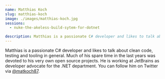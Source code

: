 ```yaml
---
name: Matthias Koch
slug: matthias-koch
image: ./images/matthias-koch.jpg
sessions:
  - nuke-the-akeless-build-sytem-for-dotnet

description: Matthias is a passionate C# developer and likes to talk about clean code, testing and tooling in general. 
---
```

Matthias is a passionate C# developer and likes to talk about clean code, testing and tooling in general. Much of his spare time in the last years was devoted to his very own open source projects. He is working at JetBrains as developer advocate for the .NET department. You can follow him on Twitter via [@matkoch87](https://twitter.com/matkoch87).